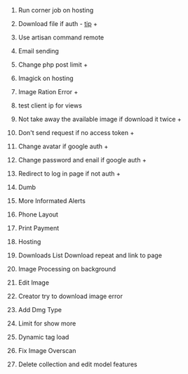 

1. Run corner job on hosting 
   
2. Download file if auth - [tip](https://stackoverflow.com/questions/41938718/how-to-download-files-using-axios) + 

3. Use artisan command remote 
   
4. Email sending 

5. Change php post limit + 

6. Imagick on hosting 

7. Image Ration Error + 

8. test client ip for views 

9. Not take away the available image if download it twice + 

10. Don't send request if no access token + 

11. Change avatar if google auth + 
    
12. Change password and enail if google auth + 

13. Redirect to log in page if not auth + 

14. Dumb 







16. More Informated Alerts 

17. Phone Layout 

18. Print Payment 

19. Hosting 

20. Downloads List Download repeat and link to page 

21. Image Processing on background 

22. Edit Image 

23. Creator try to download image error 

24. Add Dmg Type 

25. Limit for show more 

26. Dynamic tag load 

27. Fix Image Overscan 

28. Delete collection and edit model features 

